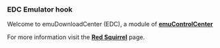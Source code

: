 ### EDC Emulator hook

Welcome to emuDownloadCenter (EDC), a module of [**emuControlCenter**](https://github.com/PhoenixInteractiveNL/emuControlCenter/wiki/)

For more information visit the [**Red Squirrel**](https://github.com/PhoenixInteractiveNL/emuDownloadCenter/wiki/Emulator-redsquirrel#menu) page.
